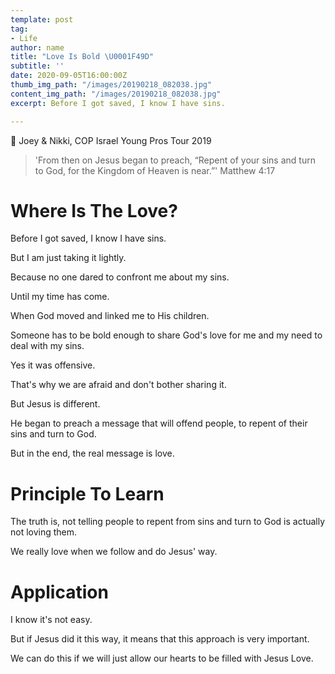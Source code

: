 ```yaml
---
template: post
tag:
- Life
author: name
title: "Love Is Bold \U0001F49D"
subtitle: ''
date: 2020-09-05T16:00:00Z
thumb_img_path: "/images/20190218_082038.jpg"
content_img_path: "/images/20190218_082038.jpg"
excerpt: Before I got saved, I know I have sins.

---
```

📸 Joey & Nikki, COP Israel Young Pros Tour 2019

> 'From then on Jesus began to preach, “Repent of your sins and turn to God, for the Kingdom of Heaven is near.”' Matthew 4:17

# Where Is The Love?

Before I got saved, I know I have sins.

But I am just taking it lightly.

Because no one dared to confront me about my sins.

Until my time has come.

When God moved and linked me to His children.

Someone has to be bold enough to share God's love for me and my need to deal with my sins.

Yes it was offensive.

That's why we are afraid and don't bother sharing it.

But Jesus is different.

He began to preach a message that will offend people, to repent of their sins and turn to God.

But in the end, the real message is love.

# Principle To Learn

The truth is, not telling people to repent from sins and turn to God is actually not loving them.

We really love when we follow and do Jesus' way.

# Application

I know it's not easy.

But if Jesus did it this way, it means that this approach is very important.

We can do this if we will just allow our hearts to be filled with Jesus Love.